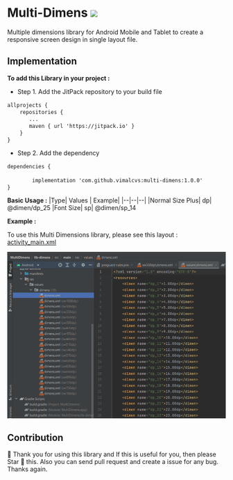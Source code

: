 # Multi-Dimens [![](https://jitpack.io/v/vimalcvs/multi-dimens.svg)](https://jitpack.io/#vimalcvs/multi-dimens)

Multiple dimensions library for Android Mobile and Tablet to create a responsive screen design in single layout file.

## Implementation
 **To add this Library in your project :**
 - Step 1. Add the JitPack repository to your build file
    
    
```
allprojects {
    repositories {
       ...
       maven { url 'https://jitpack.io' }
    }
}
 ```  
   
 - Step 2. Add the dependency
```
dependencies {
       
       	implementation 'com.github.vimalcvs:multi-dimens:1.0.0'
}
```
**Basic Usage :**
|Type| Values | Example|
|--|--|--|
|Normal Size Plus| dp| @dimen/dp_25
|Font Size| sp| @dimen/sp_14

**Example :**

To use this Multi Dimensions library, please see this layout  : [activity_main.xml](https://github.com/vimalcvs/multi-dimens/blob/main/app/src/main/res/layout/activity_main.xml)

![Alt desc](https://raw.githubusercontent.com/vimalcvs/multi-dimens/main/img.png)

## Contribution

🌟 Thank you for using this library and If this is useful for you, then please Star 🌟 this. Also you can send pull request and create a issue for any bug. Thanks again.
